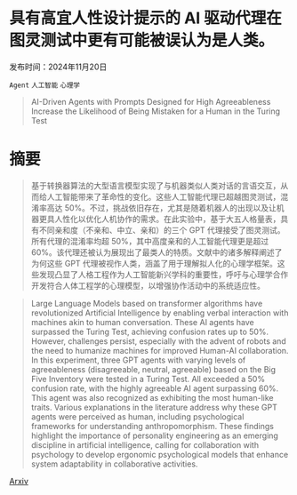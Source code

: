# 具有高宜人性设计提示的 AI 驱动代理在图灵测试中更有可能被误认为是人类。

发布时间：2024年11月20日

`Agent` `人工智能` `心理学`

> AI-Driven Agents with Prompts Designed for High Agreeableness Increase the Likelihood of Being Mistaken for a Human in the Turing Test

# 摘要

> 基于转换器算法的大型语言模型实现了与机器类似人类对话的言语交互，从而给人工智能带来了革命性的变化。这些人工智能代理已超越图灵测试，混淆率高达 50%。不过，挑战依旧存在，尤其是随着机器人的出现以及让机器更具人性化以优化人机协作的需求。在此实验中，基于大五人格量表，具有不同亲和度（不亲和、中立、亲和）的三个 GPT 代理接受了图灵测试。所有代理的混淆率均超 50%，其中高度亲和的人工智能代理更是超过 60%。该代理还被认为展现出了最类人的特质。文献中的诸多解释阐述了为何这些 GPT 代理被视作人类，涵盖了用于理解拟人化的心理学框架。这些发现凸显了人格工程作为人工智能新兴学科的重要性，呼吁与心理学合作开发符合人体工程学的心理模型，以增强协作活动中的系统适应性。

> Large Language Models based on transformer algorithms have revolutionized Artificial Intelligence by enabling verbal interaction with machines akin to human conversation. These AI agents have surpassed the Turing Test, achieving confusion rates up to 50%. However, challenges persist, especially with the advent of robots and the need to humanize machines for improved Human-AI collaboration. In this experiment, three GPT agents with varying levels of agreeableness (disagreeable, neutral, agreeable) based on the Big Five Inventory were tested in a Turing Test. All exceeded a 50% confusion rate, with the highly agreeable AI agent surpassing 60%. This agent was also recognized as exhibiting the most human-like traits. Various explanations in the literature address why these GPT agents were perceived as human, including psychological frameworks for understanding anthropomorphism. These findings highlight the importance of personality engineering as an emerging discipline in artificial intelligence, calling for collaboration with psychology to develop ergonomic psychological models that enhance system adaptability in collaborative activities.

[Arxiv](https://arxiv.org/abs/2411.13749)